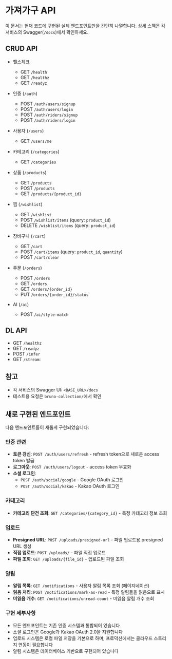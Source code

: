 # 가져가구 API

이 문서는 현재 코드에 구현된 실제 엔드포인트만을 간단히 나열합니다. 상세 스펙은 각 서비스의 Swagger(`/docs`)에서 확인하세요.

## CRUD API

- 헬스체크
  - GET `/health`
  - GET `/healthz`
  - GET `/readyz`

- 인증 (`/auth`)
  - POST `/auth/users/signup`
  - POST `/auth/users/login`
  - POST `/auth/riders/signup`
  - POST `/auth/riders/login`

- 사용자 (`/users`)
  - GET `/users/me`

- 카테고리 (`/categories`)
  - GET `/categories`

- 상품 (`/products`)
  - GET `/products`
  - POST `/products`
  - GET `/products/{product_id}`

- 찜 (`/wishlist`)
  - GET `/wishlist`
  - POST `/wishlist/items` (query: `product_id`)
  - DELETE `/wishlist/items` (query: `product_id`)

- 장바구니 (`/cart`)
  - GET `/cart`
  - POST `/cart/items` (query: `product_id`, `quantity`)
  - POST `/cart/clear`

- 주문 (`/orders`)
  - POST `/orders`
  - GET `/orders`
  - GET `/orders/{order_id}`
  - PUT `/orders/{order_id}/status`

- AI (`/ai`)
  - POST `/ai/style-match`

## DL API

- GET `/healthz`
- GET `/readyz`
- POST `/infer`
- GET `/stream`:

## 참고

- 각 서비스의 Swagger UI: `<BASE_URL>/docs`
- 테스트용 요청은 `bruno-collection/`에서 확인

## 새로 구현된 엔드포인트

다음 엔드포인트들이 새롭게 구현되었습니다:

### 인증 관련
- **토큰 갱신**: `POST /auth/users/refresh` - refresh token으로 새로운 access token 발급
- **로그아웃**: `POST /auth/users/logout` - access token 무효화
- **소셜 로그인**: 
  - `POST /auth/social/google` - Google OAuth 로그인
  - `POST /auth/social/kakao` - Kakao OAuth 로그인

### 카테고리
- **카테고리 단건 조회**: `GET /categories/{category_id}` - 특정 카테고리 정보 조회

### 업로드
- **Presigned URL**: `POST /uploads/presigned-url` - 파일 업로드용 presigned URL 생성
- **직접 업로드**: `POST /uploads/` - 파일 직접 업로드
- **파일 조회**: `GET /uploads/{file_id}` - 업로드된 파일 조회

### 알림
- **알림 목록**: `GET /notifications` - 사용자 알림 목록 조회 (페이지네이션)
- **읽음 처리**: `POST /notifications/mark-as-read` - 특정 알림들을 읽음으로 표시
- **미읽음 개수**: `GET /notifications/unread-count` - 미읽음 알림 개수 조회

### 구현 세부사항
- 모든 엔드포인트는 기존 인증 시스템과 통합되어 있습니다
- 소셜 로그인은 Google과 Kakao OAuth 2.0을 지원합니다
- 업로드 시스템은 로컬 파일 저장을 기본으로 하며, 프로덕션에서는 클라우드 스토리지 연동이 필요합니다
- 알림 시스템은 데이터베이스 기반으로 구현되어 있습니다
